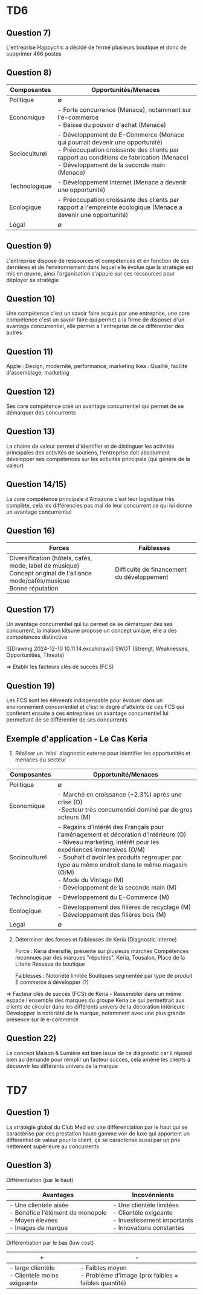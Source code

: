 
# TD6

## Question 7)

L'entreprise Happychic a décidé de fermé plusieurs boutique et donc de supprimer 466 postes

## Question 8)


| Composantes   | Opportunités/Menaces                                                                                                                                                                                                   |
| ------------- | ---------------------------------------------------------------------------------------------------------------------------------------------------------------------------------------------------------------------- |
| Politique     | $\emptyset$                                                                                                                                                                                                            |
| Economique    | - Forte concurrence (Menace), notamment sur l'e-commerce <br>- Baisse du pouvoir d'achat (Menace)                                                                                                                      |
| Socioculturel | - Développement de E-Commerce (Menace qui pourrait devenir une opportunité)<br>- Préoccupation croissante des clients par rapport au conditions de fabrication (Menace)<br>- Développement de la seconde main (Menace) |
| Technologique | - Développement internet (Menace a devenir une opportunité)                                                                                                                                                            |
| Ecologique    | - Préoccupation croissante des clients par rapport a l'empreinte écologique (Menace a devenir une opportunité)                                                                                                         |
| Légal         | $\emptyset$                                                                                                                                                                                                            |

## Question 9)

L'entreprise dispose de ressources et compétences et en fonction de ses dernières et de l'environnement dans lequel elle évolue que la stratégie est mis en œuvre, ainsi l'organisation s'appuie sur ces ressources pour déployer sa stratégie

## Question 10)

Une compétence c'est un savoir faire acquis par une entreprise, une core compétence c'est un savoir faire qui permet a la firme de disposer d'un avantage concurrentiel, elle permet a l'entreprise de ce différentier des autres 

## Question 11)

Apple : Design, modernité, performance, marketing
Ikea : Qualité, facilité d'assemblage, marketing 


## Question 12)

Ses core compétence créé un avantage concurrentiel qui permet de se démarquer des concurrents

## Question 13)

La chaine de valeur permet d'identifier et de distinguer les activités principales des activités de soutiens, l'entreprise doit absolument développer ses compétences sur les activités principale (qui génère de la valeur)

## Question 14/15)

La core compétence principale d'Amazone c'est leur logistique très complète, cela les différencies pas mal de leur concurrent ce qui lui donne un avantage concurrentiel 

## Question 16) 

| Forces                                                                                                                           | Faiblesses                                 |
| -------------------------------------------------------------------------------------------------------------------------------- | ------------------------------------------ |
| Diversification (hôtels, cafés, mode, label de musique)<br>Concept original de l'alliance mode/cafés/musique<br>Bonne réputation | Difficulté de financement du développement |
## Question 17)

Un avantage concurrentiel qui lui permet de se démarquer des ses concurrent, la maison kitsune propose un concept unique, elle a des compétences distinctive

![[Drawing 2024-12-10 10.11.14.excalidraw]] SWOT (Strengt, Weaknesses, Opportunities, Threats)

=> Etablir les facteurs clés de succès (FCS) 

## Question 19)

Les FCS sont les éléments indispensable pour évoluer dans un environnement concurrentiel et c'est le degré d'atteinte de ces FCS qui confèrent ensuite a ces entreprises un avantage concurrentiel lui permettant de se différentier de ses concurrents

## Exemple d'application - Le Cas Keria 
1) Réaliser un 'mini' diagnostic externe pour identifier les opportunités et menaces du secteur

| Composantes   | Opportunité/Menaces                                                                                                                                                                                                                                                                                                        |
| ------------- | -------------------------------------------------------------------------------------------------------------------------------------------------------------------------------------------------------------------------------------------------------------------------------------------------------------------------- |
| Politique     | $\emptyset$                                                                                                                                                                                                                                                                                                                |
| Economique    | - Marché en croissance (+2.3%) après une crise (O)<br>-Secteur très concurrentiel dominé par de gros acteurs (M)                                                                                                                                                                                                           |
| Socioculturel | - Regains d'intérêt des Français pour l'aménagement et décoration d'intérieure (O)<br>- Niveau marketing, intérêt pour les expériences immersives (O/M)<br>- Souhait d'avoir les produits regrouper par type au même endroit dans le même magasin (O/M)<br>- Mode du Vintage (M)<br>- Développement de la seconde main (M) |
| Technologique | - Développement du E-Commerce (M)                                                                                                                                                                                                                                                                                          |
| Ecologique    | - Développement des filières de recyclage (M)<br>- Développement des filières bois (M)                                                                                                                                                                                                                                     |
| Legal         | $\emptyset$                                                                                                                                                                                                                                                                                                                |
2) Déterminer des forces et faiblesses de Keria (Diagnostic Interne)

	Force : 
		Keria diversifié, présente sur plusieurs marchés
		Compétences reconnues par des marques "réputées", Keria, Tousalon, Place de la Literie
		Réseaux de boutique
		
	Faiblesses : 
		Notoriété limitée
		Boutiques segmentée par type de produit
		E commerce à développer (?)

=> Facteur clés de succès (FCS) de Keria 
	- Rassembler dans un même espace l'ensemble des marques du groupe Keria ce qui permettrait aux clients de circuler dans les différents univers de la décoration intérieure
	- Développer la notoriété de la marque, notamment avec une plus grande présence sur le e-commerce 

## Question 22)
Le concept Maison & Lumière est bien issue de ce diagnostic car il répond bien au demande pour remplir un facteur succès, cela amène les clients a découvrir les différents univers de la marque 

# TD7

## Question 1)

La stratégie global du Club Med est une différenciation par le haut qui se caractérise par des prestation haute gamme voir de luxe qui apportent un différentiel de valeur pour le client, ça se caractérise aussi par un prix nettement supérieure au concurrents 

## Question 3)


Différentiation (par le haut)

| Avantages                                                                                          | Incovénnients                                                                                                |
| -------------------------------------------------------------------------------------------------- | ------------------------------------------------------------------------------------------------------------ |
| - Une clientèle aisée<br>- Bénéfice l'élément de monopole<br>- Moyen élevées<br>- Images de marque | - Une clientèle limitées<br>- Clientèle exigeante<br>- Investissement importants<br>- Innovations constantes |
Différentiation par le bas (low cost)

| +                                                | -                                                                       |
| ------------------------------------------------ | ----------------------------------------------------------------------- |
| - large clientèle<br>- Clientèle moins exigeante | - Faibles moyen<br>- Problème d'image (prix faibles = faibles quantité) |
